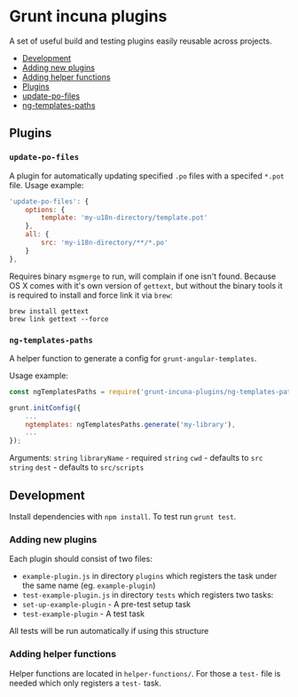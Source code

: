 # Grunt incuna plugins

A set of useful build and testing plugins easily reusable across projects.

* [Development](#development)
 * [Adding new plugins](#adding-new-plugins)
 * [Adding helper functions](#adding-helper-functions)
* [Plugins](#plugins)
 * [update-po-files](#update-po-files)
 * [ng-templates-paths](#ng-templates-paths)

## Plugins

### `update-po-files`

A plugin for automatically updating specified `.po` files with a specifed `*.pot` file.
Usage example:
```js
'update-po-files': {
    options: {
        template: 'my-u18n-directory/template.pot'
    },
    all: {
        src: 'my-i18n-directory/**/*.po'
    }
},
```

Requires binary `msgmerge` to run, will complain if one isn't found. Because OS X comes with it's own version of `gettext`, but without the binary tools it is required to install and force link it via `brew`:
```
brew install gettext
brew link gettext --force
```

### `ng-templates-paths`

A helper function to generate a config for `grunt-angular-templates`.

Usage example:
```js
const ngTemplatesPaths = require('grunt-incuna-plugins/ng-templates-paths')();

grunt.initConfig({
    ...
    ngtemplates: ngTemplatesPaths.generate('my-library'),
    ...
});
```

Arguments:
`string` `libraryName` - required
`string` `cwd` - defaults to `src`
`string` `dest` - defaults to `src/scripts`


## Development

Install dependencies with `npm install`. To test run `grunt test`.

### Adding new plugins

Each plugin should consist of two files:

* `example-plugin.js` in directory `plugins` which registers the task under the same name (eg. `example-plugin`)
* `test-example-plugin.js` in directory `tests` which registers two tasks:
 * `set-up-example-plugin` - A pre-test setup task 
 * `test-example-plugin` - A test task 

All tests will be run automatically if using this structure

### Adding helper functions

Helper functions are located in `helper-functions/`. For those a `test-` file is needed which only registers a `test-` task.
